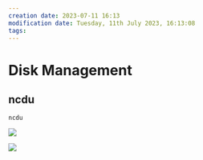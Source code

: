 ```yaml
---
creation date: 2023-07-11 16:13
modification date: Tuesday, 11th July 2023, 16:13:08
tags: 
---
```


# Disk Management

## ncdu

```shell
ncdu
```

![](Pasted%20image%2020230711161400.png)

![](Pasted%20image%2020230711161442.png)
